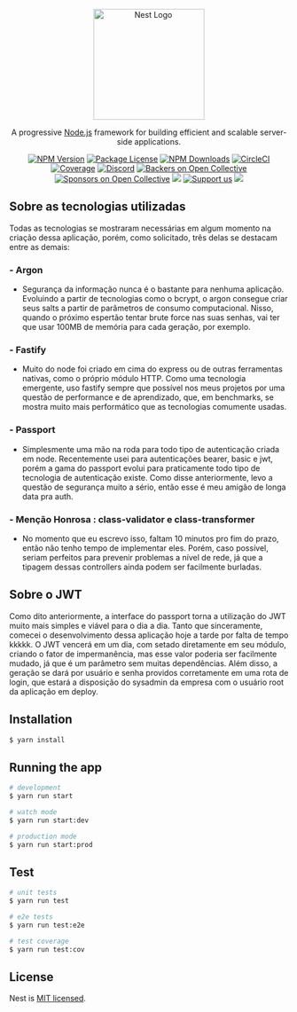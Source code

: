 <p align="center">
  <a href="http://nestjs.com/" target="blank"><img src="https://nestjs.com/img/logo-small.svg" width="200" alt="Nest Logo" /></a>
</p>

[circleci-image]: https://img.shields.io/circleci/build/github/nestjs/nest/master?token=abc123def456
[circleci-url]: https://circleci.com/gh/nestjs/nest

  <p align="center">A progressive <a href="http://nodejs.org" target="_blank">Node.js</a> framework for building efficient and scalable server-side applications.</p>
    <p align="center">
<a href="https://www.npmjs.com/~nestjscore" target="_blank"><img src="https://img.shields.io/npm/v/@nestjs/core.svg" alt="NPM Version" /></a>
<a href="https://www.npmjs.com/~nestjscore" target="_blank"><img src="https://img.shields.io/npm/l/@nestjs/core.svg" alt="Package License" /></a>
<a href="https://www.npmjs.com/~nestjscore" target="_blank"><img src="https://img.shields.io/npm/dm/@nestjs/common.svg" alt="NPM Downloads" /></a>
<a href="https://circleci.com/gh/nestjs/nest" target="_blank"><img src="https://img.shields.io/circleci/build/github/nestjs/nest/master" alt="CircleCI" /></a>
<a href="https://coveralls.io/github/nestjs/nest?branch=master" target="_blank"><img src="https://coveralls.io/repos/github/nestjs/nest/badge.svg?branch=master#9" alt="Coverage" /></a>
<a href="https://discord.gg/G7Qnnhy" target="_blank"><img src="https://img.shields.io/badge/discord-online-brightgreen.svg" alt="Discord"/></a>
<a href="https://opencollective.com/nest#backer" target="_blank"><img src="https://opencollective.com/nest/backers/badge.svg" alt="Backers on Open Collective" /></a>
<a href="https://opencollective.com/nest#sponsor" target="_blank"><img src="https://opencollective.com/nest/sponsors/badge.svg" alt="Sponsors on Open Collective" /></a>
  <a href="https://paypal.me/kamilmysliwiec" target="_blank"><img src="https://img.shields.io/badge/Donate-PayPal-ff3f59.svg"/></a>
    <a href="https://opencollective.com/nest#sponsor"  target="_blank"><img src="https://img.shields.io/badge/Support%20us-Open%20Collective-41B883.svg" alt="Support us"></a>
  <a href="https://twitter.com/nestframework" target="_blank"><img src="https://img.shields.io/twitter/follow/nestframework.svg?style=social&label=Follow"></a>
</p>

## Sobre as tecnologias utilizadas

Todas as tecnologias se mostraram necessárias em algum momento na criação dessa aplicação, porém, como solicitado, três delas se destacam entre as demais:

### - Argon
- Segurança da informação nunca é o bastante para nenhuma aplicação. Evoluindo a partir de tecnologias como o bcrypt, o argon consegue criar seus salts a partir de parâmetros de consumo computacional. Nisso, quando o próximo espertão tentar brute force nas suas senhas, vai ter que usar 100MB de memória para cada geração, por exemplo.


### - Fastify
- Muito do node foi criado em cima do express ou de outras ferramentas nativas, como o próprio módulo HTTP. Como uma tecnologia emergente, uso fastify sempre que possível nos meus projetos por uma questão de performance e de aprendizado, que, em benchmarks, se mostra muito mais performático que as tecnologias comumente usadas.


### - Passport
- Simplesmente uma mão na roda para todo tipo de autenticação criada em node. Recentemente usei para autenticações bearer, basic e jwt, porém a gama do passport evolui para praticamente todo tipo de tecnologia de autenticação existe. Como disse anteriormente, levo a questão de segurança muito a sério, então esse é meu amigão de longa data pra auth.


### - Menção Honrosa : class-validator e class-transformer
- No momento que eu escrevo isso, faltam 10 minutos pro fim do prazo, então não tenho tempo de implementar eles. Porém, caso possível, seriam perfeitos para prevenir problemas a nível de rede, já que a tipagem dessas controllers ainda podem ser facilmente burladas.


## Sobre o JWT

Como dito anteriormente, a interface do passport torna a utilização do JWT muito mais simples e viável para o dia a dia. Tanto que sinceramente, comecei o desenvolvimento dessa aplicação hoje a tarde por falta de tempo kkkkk.
O JWT vencerá em um dia, com setado diretamente em seu módulo, criando o fator de impermanência, mas esse valor poderia ser facilmente mudado, já que é um parâmetro sem muitas dependências.
Além disso, a geração se dará por usuário e senha providos corretamente em uma rota de login, que estará a disposição do sysadmin da empresa com o usuário root da aplicação em deploy.


## Installation

```bash
$ yarn install
```

## Running the app

```bash
# development
$ yarn run start

# watch mode
$ yarn run start:dev

# production mode
$ yarn run start:prod
```

## Test

```bash
# unit tests
$ yarn run test

# e2e tests
$ yarn run test:e2e

# test coverage
$ yarn run test:cov
```

## License

Nest is [MIT licensed](LICENSE).
